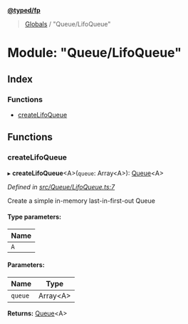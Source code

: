 **[@typed/fp](../README.md)**

> [Globals](../globals.md) / "Queue/LifoQueue"

# Module: "Queue/LifoQueue"

## Index

### Functions

* [createLifoQueue](_queue_lifoqueue_.md#createlifoqueue)

## Functions

### createLifoQueue

▸ **createLifoQueue**\<A>(`queue`: Array\<A>): [Queue](../interfaces/_queue_queue_.queue.md)\<A>

*Defined in [src/Queue/LifoQueue.ts:7](https://github.com/TylorS/typed-fp/blob/f27ba3e/src/Queue/LifoQueue.ts#L7)*

Create a simple in-memory last-in-first-out Queue

#### Type parameters:

Name |
------ |
`A` |

#### Parameters:

Name | Type |
------ | ------ |
`queue` | Array\<A> |

**Returns:** [Queue](../interfaces/_queue_queue_.queue.md)\<A>

